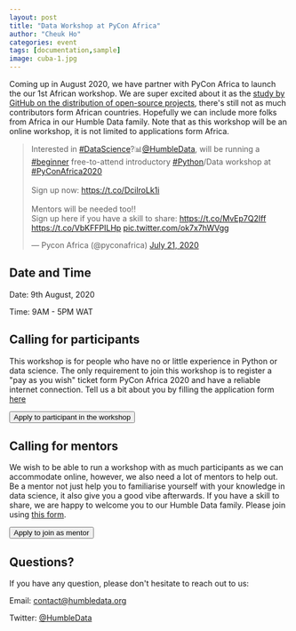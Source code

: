```yaml
---
layout: post
title: "Data Workshop at PyCon Africa"
author: "Cheuk Ho"
categories: event
tags: [documentation,sample]
image: cuba-1.jpg
---
```


Coming up in August 2020, we have partner with PyCon Africa to launch the our 1st African workshop. We are super excited about it as the [study by GitHub on the distribution of open-source projects](https://octoverse.github.com/), there's still not as much contributors form African countries. Hopefully we can include more folks from Africa in our Humble Data family. Note that as this workshop will be an online workshop, it is not limited to applications form Africa.

<blockquote class="twitter-tweet"><p lang="en" dir="ltr">Interested in <a href="https://twitter.com/hashtag/DataScience?src=hash&amp;ref_src=twsrc%5Etfw">#DataScience</a>?📊<a href="https://twitter.com/HumbleData?ref_src=twsrc%5Etfw">@HumbleData</a>, will be running a <a href="https://twitter.com/hashtag/beginner?src=hash&amp;ref_src=twsrc%5Etfw">#beginner</a> free-to-attend introductory <a href="https://twitter.com/hashtag/Python?src=hash&amp;ref_src=twsrc%5Etfw">#Python</a>/Data workshop at <a href="https://twitter.com/hashtag/PyConAfrica2020?src=hash&amp;ref_src=twsrc%5Etfw">#PyConAfrica2020</a><br><br>Sign up now: <a href="https://t.co/DcilroLk1i">https://t.co/DcilroLk1i</a><br><br>Mentors will be needed too!! <br>Sign up here if you have a skill to share: <a href="https://t.co/MvEp7Q2Iff">https://t.co/MvEp7Q2Iff</a> <a href="https://t.co/VbKFFPILHp">https://t.co/VbKFFPILHp</a> <a href="https://t.co/ok7x7hWVgg">pic.twitter.com/ok7x7hWVgg</a></p>&mdash; Pycon Africa (@pyconafrica) <a href="https://twitter.com/pyconafrica/status/1285542003070074880?ref_src=twsrc%5Etfw">July 21, 2020</a></blockquote> <script async src="https://platform.twitter.com/widgets.js" charset="utf-8"></script>

## Date and Time

Date: 9th August, 2020

Time: 9AM - 5PM WAT

## Calling for participants

This workshop is for people who have no or little experience in Python or data science. The only requirement to join this workshop is to register a "pay as you wish" ticket form PyCon Africa 2020 and have a reliable internet connection. Tell us a bit about you by filling the application form [here](https://t.co/DcilroLk1i?amp=1)

<button name="button" onclick="https://t.co/DcilroLk1i?amp=1">Apply to participant in the workshop</button>

## Calling for mentors

We wish to be able to run a workshop with as much participants as we can accommodate online, however, we also need a lot of mentors to help out. Be a mentor not just help you to familiarise yourself with your knowledge in data science, it also give you a good vibe afterwards. If you have a skill to share, we are happy to welcome you to our Humble Data family. Please join using [this form](https://t.co/MvEp7Q2Iff?amp=1).

<button name="button" onclick="https://t.co/MvEp7Q2Iff?amp=1">Apply to join as mentor</button>

## Questions?

If you have any question, please don't hesitate to reach out to us:

Email: contact@humbledata.org

Twitter: [@HumbleData](https://twitter.com/HumbleData)
